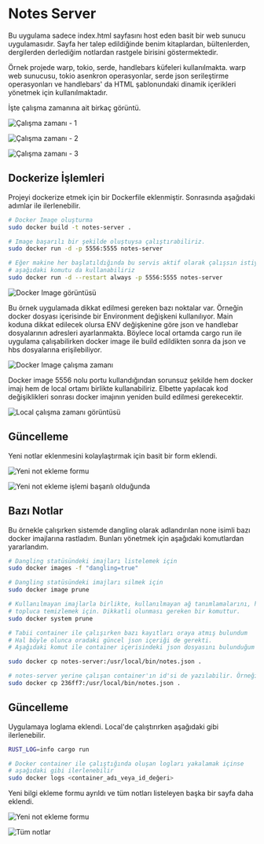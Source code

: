 # Notes Server

Bu uygulama sadece index.html sayfasını host eden basit bir web sunucu uygulamasıdır. Sayfa her talep edildiğinde benim kitaplardan, bültenlerden, dergilerden derlediğim notlardan rastgele birisini göstermektedir. 

Örnek projede warp, tokio, serde, handlebars küfeleri kullanılmakta. warp web sunucusu, tokio asenkron operasyonlar, serde json serileştirme operasyonları ve handlebars' da HTML şablonundaki dinamik içerikleri yönetmek için kullanılmaktadır.

İşte çalışma zamanına ait birkaç görüntü.

![Çalışma zamanı - 1](../images/notes_server_01.png)

![Çalışma zamanı - 2](../images/notes_server_02.png)

![Çalışma zamanı - 3](../images/notes_server_03.png)

## Dockerize İşlemleri

Projeyi dockerize etmek için bir Dockerfile eklenmiştir. Sonrasında aşağıdaki adımlar ile ilerlenebilir.

```bash
# Docker Image oluşturma
sudo docker build -t notes-server .

# Image başarılı bir şekilde oluştuysa çalıştırabiliriz.
sudo docker run -d -p 5556:5555 notes-server

# Eğer makine her başlatıldığında bu servis aktif olarak çalışsın istiyorsak
# aşağıdaki komutu da kullanabiliriz
sudo docker run -d --restart always -p 5556:5555 notes-server
```

![Docker Image görüntüsü](../images/notes_server_04.png)

Bu örnek uygulamada dikkat edilmesi gereken bazı noktalar var. Örneğin docker dosyası içerisinde bir Environment değişkeni kullanılıyor. Main koduna dikkat edilecek olursa ENV değişkenine göre json ve handlebar dosyalarının adresleri ayarlanmakta. Böylece local ortamda cargo run ile uygulama çalışabilirken docker image ile build edildikten sonra da json ve hbs dosyalarına erişilebiliyor.

![Docker Image çalışma zamanı](../images/notes_server_05.png)

Docker image 5556 nolu portu kullandığından sorunsuz şekilde hem docker imajı hem de local ortamı birlikte kullanabiliriz. Elbette yapılacak kod değişiklikleri sonrası docker imajının yeniden build edilmesi gerekecektir.

![Local çalışma zamanı görüntüsü](../images/notes_server_06.png)

## Güncelleme

Yeni notlar eklenmesini kolaylaştırmak için basit bir form eklendi.

![Yeni not ekleme formu](../images/notes_server_07.png)

![Yeni not ekleme işlemi başarılı olduğunda](../images/notes_server_08.png)

## Bazı Notlar

Bu örnekle çalışırken sistemde dangling olarak adlandırılan none isimli bazı docker imajlarına rastladım. Bunları yönetmek için aşağıdaki komutlardan yararlandım.

```bash
# Dangling statüsündeki imajları listelemek için
sudo docker images -f "dangling=true"

# Dangling statüsündeki imajları silmek için
sudo docker image prune

# Kullanılmayan imajlarla birlikte, kullanılmayan ağ tanımlamalarını, hacimleri(volumes)
# topluca temizlemek için. Dikkatli olunması gereken bir komuttur.
sudo docker system prune

# Tabii container ile çalışırken bazı kayıtları oraya atmış bulundum
# Hal böyle olunca oradaki güncel json içeriği de gerekti.
# Aşağıdaki komut ile container içerisindeki json dosyasını bulunduğum klasöre kopyalayabildim.

sudo docker cp notes-server:/usr/local/bin/notes.json .

# notes-server yerine çalışan container'ın id'si de yazılabilir. Örneğin aşağıdaki gibi.
sudo docker cp 236ff7:/usr/local/bin/notes.json .
```

## Güncelleme

Uygulamaya loglama eklendi. Local'de çalıştırırken aşağıdaki gibi ilerlenebilir.

```bash
RUST_LOG=info cargo run

# Docker container ile çalıştığında oluşan logları yakalamak içinse
# aşağıdaki gibi ilerlenebilir
sudo docker logs <container_adı_veya_id_değeri> 
```

Yeni bilgi ekleme formu ayrıldı ve tüm notları listeleyen başka bir sayfa daha eklendi.

![Yeni not ekleme formu](../images/notes_server_10.png)

![Tüm notlar](../images/notes_server_09.png)